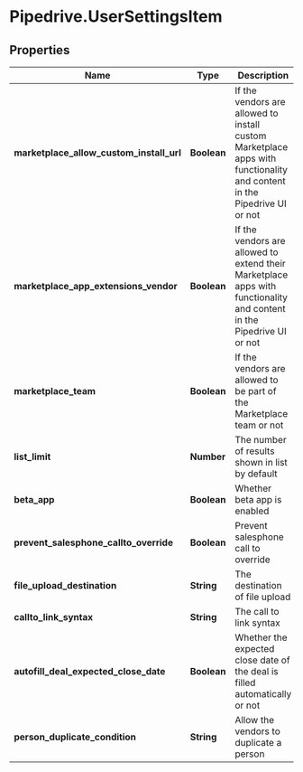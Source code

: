 # Pipedrive.UserSettingsItem

## Properties

Name | Type | Description | Notes
------------ | ------------- | ------------- | -------------
**marketplace_allow_custom_install_url** | **Boolean** | If the vendors are allowed to install custom Marketplace apps with functionality and content in the Pipedrive UI or not | [optional] 
**marketplace_app_extensions_vendor** | **Boolean** | If the vendors are allowed to extend their Marketplace apps with functionality and content in the Pipedrive UI or not | [optional] 
**marketplace_team** | **Boolean** | If the vendors are allowed to be part of the Marketplace team or not | [optional] 
**list_limit** | **Number** | The number of results shown in list by default | [optional] 
**beta_app** | **Boolean** | Whether beta app is enabled | [optional] 
**prevent_salesphone_callto_override** | **Boolean** | Prevent salesphone call to override | [optional] 
**file_upload_destination** | **String** | The destination of file upload | [optional] 
**callto_link_syntax** | **String** | The call to link syntax | [optional] 
**autofill_deal_expected_close_date** | **Boolean** | Whether the expected close date of the deal is filled automatically or not | [optional] 
**person_duplicate_condition** | **String** | Allow the vendors to duplicate a person | [optional] 


